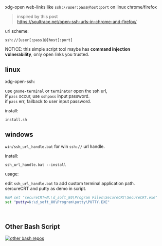 xdg-open web-links like `ssh://user:pass@host:port` on linux chrome/firefox


> inspired by this post  
>   https://soultrace.net/open-ssh-urls-in-chrome-and-firefox/
   

url scheme:

    ssh://[user[:pass]@]host[:port]


NOTICE: this simple script tool maybe has **command injection vulnerability**, only open links you trusted.

## linux
xdg-open-ssh:

use `gnome-terminal` or `terminator` open the ssh url,  
  if `pass` occur, use `sshpass` input password.  
     if `pass` err, failback to user input password.

install:

    install.sh

## windows
`win/ssh_url_handle.bat` for win `ssh://` url handle.

install:

    ssh_url_handle.bat --install

usage:  

edit `ssh_url_handle.bat` to add custom terminal application path.  
sercureCRT and putty as demo in script.

```bat
REM set "secureCRT=N:\d_soft_80\Program Files\SecureCRT\SecureCRT.exe"
set "putty=N:\d_soft_80\Program\putty\PUTTY.EXE"
```

<br>

## Other Bash Script

[![other bash repos](https://res.ez2.fun/svg/repos-bash_script.svg)](https://github.com/yurenchen000/yurenchen000/blob/main/repos.md#bash-scripts)


